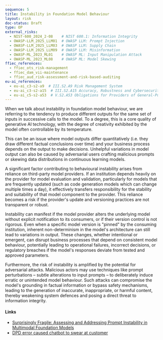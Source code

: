 ```yaml
---
sequence: 5
title: Instability in Foundation Model Behaviour
layout: risk
doc-status: Draft
type: OP
external_risks:
  - NIST-600_2024_2-08    # NIST 600.1: Information Integrity
  - OWASP-LLM_2025_LLM01  # OWASP LLM: Prompt Injection
  - OWASP-LLM_2025_LLM03  # OWASP LLM: Supply Chain
  - OWASP-LLM_2025_LLM09  # OWASP LLM: Misinformation
  - OWASP-ML_2023_ML01    # OWASP ML: Input Manipulation Attack
  - OWASP-ML_2023_ML08    # OWASP ML: Model Skewing
ffiec_references:
  - ffiec_ots_risk-management
  - ffiec_dam_vii-maintenance
  - ffiec_aud_risk-assessment-and-risk-based-auditing
eu-ai_references:
  - eu-ai_c3-s2-a9  # III.S2.A9 Risk Management System
  - eu-ai_c3-s2-a15  # III.S2.A15 Accuracy, Robustness and Cybersecurity
  - eu-ai_c5-s2-a53  # V.S2.A53 Obligations for Providers of General-Purpose AI Models
---
```


When we talk about instability in foundation model behaviour, we are referring to the tendency to produce different outputs for the same set of inputs in successive calls to the model. To a degree, this is a core quality of generative AI technology, with the degree of creativity exhibited by the model often controllable by its temperature.

This can be an issue where model outputs differ quantitatively (i.e. they draw different factual conclusions over time) and your business process depends on the output to make decisions. Unhelpful variations in model output can also be caused by adversarial users crafting malicious prompts or skewing data distributions in continuous learning models.

A significant factor contributing to behavioural instability arises from reliance on third-party model providers. If an institution depends heavily on the provider for model evaluation and validation, particularly for models that are frequently updated (such as code generation models which can change multiple times a day), it effectively transfers responsibility for the stability and suitability of that model component to the provider. This reliance becomes a risk if the provider's update and versioning practices are not transparent or robust.

Instability can manifest if the model provider alters the underlying model without explicit notification to its consumers, or if their version control is not rigorous. Even when a specific model version is "pinned" by the consuming institution, inherent non-determinism in the model's architecture can still lead to variations in output. These changes, whether intentional or emergent, can disrupt business processes that depend on consistent model behaviour, potentially leading to operational failures, incorrect decisions, or regulatory breaches if the model's responses deviate from tested and approved parameters.

Furthermore, the risk of instability is amplified by the potential for adversarial attacks. Malicious actors may use techniques like prompt perturbations – subtle alterations to input prompts – to deliberately induce erratic or unintended model behaviour. Such attacks can compromise the model's grounding in factual information or bypass safety mechanisms, leading to the generation of inaccurate, inappropriate, or harmful content, thereby weakening system defences and posing a direct threat to information integrity.

#### Links

* [Surprisingly Fragile: Assessing and Addressing Prompt Instability in Multimodal Foundation Models](https://www.arxiv.org/abs/2408.14595)
* [DPD error caused chatbot to swear at customer](https://www.bbc.co.uk/news/technology-68025677)
